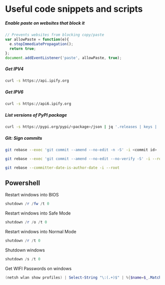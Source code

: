 # Useful code snippets and scripts


##### Enable paste on websites that block it

``` js title="Don't F&_k with Paste"
// Prevents websites from blocking copy/paste
var allowPaste = function(e){
  e.stopImmediatePropagation();
  return true;
};
document.addEventListener('paste', allowPaste, true);
```


##### Get IPV4

``` sh title="Get the current IPv4 address"
curl -s https://api.ipify.org
```

##### Get IPV6

``` sh title="Get the current IPv6 address"
curl -s https://api6.ipify.org
```


##### List versions of PyPI package

``` sh title="List the available versions of a PyPi package"
curl -s https://pypi.org/pypi/<package>/json | jq '.releases | keys | .[]'

```

##### Git: Sign commits

```sh title="Sign all commits from the commit id"
git rebase --exec 'git commit --amend --no-edit -n -S' -i <commit id>
```

```sh title="Resign all commits in a repository"
git rebase --exec 'git commit --amend --no-edit --no-verify -S' -i --root
```

```sh title="Keep the commited date when signing using above commands"
git rebase --committer-date-is-author-date -i --root
```


## Powershell 

Restart windows into BIOS

```powershell
shutdown /r /fw /t 0
```

Restart windows into Safe Mode
```powershell
shutdown /r /o /t 0
```

Restart windows into Normal Mode
```powershell
shutdown /r /t 0
```

Shutdown windows
```powershell
shutdown /s /t 0
```

Get WIFI Passwords on windows
```powershell
(netsh wlan show profiles) | Select-String "\:(.+)$" | %{$name=$_.Matches.Groups[1].Value.Trim(); $_} | %{(netsh wlan show profile name="$name" key=clear)} | Select-String "Key Content\W+\:(.+)$" | %{$pass=$_.Matches.Groups[1].Value.Trim(); $_} | %{[PSCustomObject]@{ PROFILE_NAME=$name;PASSWORD=$pass }} | Format-Table –Wrap
```